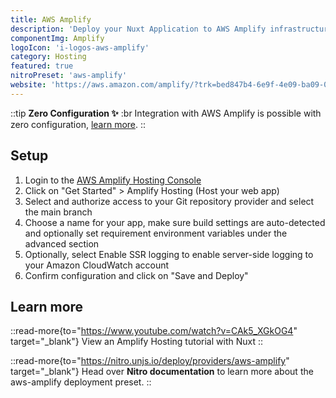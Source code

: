 ```yaml
---
title: AWS Amplify
description: 'Deploy your Nuxt Application to AWS Amplify infrastructure.'
componentImg: Amplify
logoIcon: 'i-logos-aws-amplify'
category: Hosting
featured: true
nitroPreset: 'aws-amplify'
website: 'https://aws.amazon.com/amplify/?trk=bed847b4-6e9f-4e09-ba09-0d4680a0447b&sc_channel=el'
---
```


::tip
**Zero Configuration ✨**
:br
Integration with AWS Amplify is possible with zero configuration, [learn more](https://nitro.unjs.io/deploy#zero-config-providers).
::

## Setup

1. Login to the [AWS Amplify Hosting Console](https://console.aws.amazon.com/amplify/?trk=01c5a476-5997-4e6a-88b9-fd0a0a5bbe34&sc_channel=el)
2. Click on "Get Started" > Amplify Hosting (Host your web app)
3. Select and authorize access to your Git repository provider and select the main branch
4. Choose a name for your app, make sure build settings are auto-detected and optionally set requirement environment variables under the advanced section
5. Optionally, select Enable SSR logging to enable server-side logging to your Amazon CloudWatch account
6. Confirm configuration and click on "Save and Deploy"

## Learn more

::read-more{to="https://www.youtube.com/watch?v=CAk5_XGkOG4" target="_blank"}
View an Amplify Hosting tutorial with Nuxt
::

::read-more{to="https://nitro.unjs.io/deploy/providers/aws-amplify" target="_blank"}
Head over **Nitro documentation** to learn more about the aws-amplify deployment preset.
::
